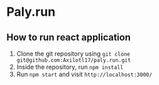 # Paly.run

## How to run react application
1. Clone the git repository using `git clone git@github.com:Axilotl17/paly.run.git`
2. Inside the repository, run `npm install`
3. Run `npm start` and visit `http://localhost:3000/`